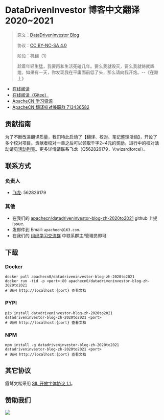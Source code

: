 <!--
    需要填充的占位符：
    
    README.md
    
        DataDrivenInvestor 博客中文翻译 2020~2021：文档中文名
        DataDrivenInvestor Blog：文档英文名
        https://www.datadriveninvestor.com/：文档原始链接
        ddi2021：域名前缀
        飞龙：负责人名称
        wizardforcel：负责人 Github 用户名
        562826179：负责人 QQ
        datadriveninvestor-blog-zh-2020to2021：ApacheCN 的 Github 仓库名称
        datadriveninvestor-blog-zh-2020to2021：DockerHub 仓库名称
        datadriveninvestor-blog-zh-2020to2021：PYPI 包名称
        datadriveninvestor-blog-zh-2020to2021：NPM 包名称
    
    CNAME
    
        ddi2021：域名前缀

    index.html
    
        DataDrivenInvestor 博客中文翻译 2020~2021：文档中文名
        #02B875：显示颜色
        datadriveninvestor-blog-zh-2020to2021：ApacheCN 的 Github 仓库名称

    asset/docsify-apachecn-footer.js
    
        datadriveninvestor-blog-zh-2020to2021：ApacheCN 的 Github 仓库名称
-->

# DataDrivenInvestor 博客中文翻译 2020~2021

> 原文：[DataDrivenInvestor Blog](https://www.datadriveninvestor.com/)
> 
> 协议：[CC BY-NC-SA 4.0](http://creativecommons.org/licenses/by-nc-sa/4.0/)
> 
> 阶段：机翻（1）
> 
> 趁着年轻生猛，我要再和生活死磕几年。要么我就毁灭，要么我就铸就辉煌。如果有一天，你发现我在平庸面前低了头，那么请向我开炮。--《在路上》

* [在线阅读](https://ddi2021.apachecn.org)
* [在线阅读（Gitee）](https://apachecn.gitee.io/doc-template/)
* [ApacheCN 学习资源](http://docs.apachecn.org/)
* [ApacheCN 翻译校对兼职群 713436582](https://jq.qq.com/?_wv=1027&k=VSNtgpjb)

## 贡献指南

为了不断改进翻译质量，我们特此启动了【翻译、校对、笔记整理活动】，开设了多个校对项目。贡献者校对一章之后可以领取千字2\~4元的奖励。进行中的校对活动请见[活动列表](https://home.apachecn.org/#/docs/activity/docs-activity)。更多详情请联系飞龙（Q562826179，V:wizardforcel）。

## 联系方式

### 负责人

* [飞龙](https://github.com/wizardforcel): 562826179

### 其他

*   在我们的 [apachecn/datadriveninvestor-blog-zh-2020to2021](https://github.com/apachecn/datadriveninvestor-blog-zh-2020to2021) github 上提 issue.
*   发邮件到 Email: `apachecn@163.com`.
*   在我们的 [组织学习交流群](https://www.apachecn.org/#/docs/join) 中联系群主/管理员即可.

## 下载

### Docker

```
docker pull apachecn0/datadriveninvestor-blog-zh-2020to2021
docker run -tid -p <port>:80 apachecn0/datadriveninvestor-blog-zh-2020to2021
# 访问 http://localhost:{port} 查看文档
```

### PYPI

```
pip install datadriveninvestor-blog-zh-2020to2021
datadriveninvestor-blog-zh-2020to2021 <port>
# 访问 http://localhost:{port} 查看文档
```

### NPM

```
npm install -g datadriveninvestor-blog-zh-2020to2021
datadriveninvestor-blog-zh-2020to2021 <port>
# 访问 http://localhost:{port} 查看文档
```

## 其它协议

霞鹜文楷采用 [SIL 开放字体协议 1.1](https://github.com/lxgw/LxgwWenKai/blob/main/SIL_Open_Font_License_1.1.txt)。

## 赞助我们

![](http://data.apachecn.org/img/about/donate.jpg)
